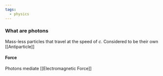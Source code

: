 ```yaml
---
tags:
  - physics
---
```

### What are photons
Mass-less particles that travel at the speed of $c$. 
Considered to be their own [[Antiparticle]]

#### Force
Photons mediate [[Electromagnetic Force]]